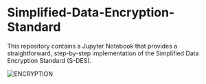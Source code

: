 # Simplified-Data-Encryption-Standard
This repository contains a Jupyter Notebook that provides a straightforward, step-by-step implementation of the Simplified Data Encryption Standard (S-DES).

![ENCRYPTION](https://github.com/MichaelFish199/Simplified-Data-Encryption-Standard/assets/101405852/9e0d0fe0-da21-455a-8636-bc78f900c22c)
